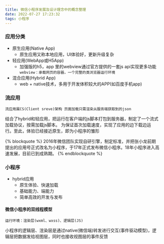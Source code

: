 ```yaml
---
title: 微信小程序发展及设计理念中的概念整理
date: 2022-07-27 17:23:32
tags: 小程序
---
```

### 应用分类
- 原生应用(Native App)
    - 原生应用又称本地应用，UI体验好，更新升级复杂
- 轻应用(WebApp或H5App)
    - 加强版的h5，app 里的webview通过官方提供的一套js api实现更多功能
    `webview：承载网页的容器，一个完整的类浏览器运行环境`
- 混合应用(Hybrid App)
    - web + native技术，多用于开发体积较大的APP(如百度手机app)
### 流应用
    流应用属CS(Client sreve)架构 页面加载只需渲染从服务端获取到的json
结合了hybrid和轻应用，把运行在客户端的js脚本打包到服务器，制定了一个流式加载协议，按需加载js脚本。 为保证首次加载速度，实现了应用的边下载边运行。至此，体验已经接近原生，即为小程序的雏形

{% blockquote %}
2016年微信团队实现自研引擎，制定标准，并把张小龙前期提出的应用号正式改名为小程序，于17年正式发布微信小程序。18年小程序进入高速发展，目前已到成熟期。
{% endblockquote %}

### 小程序
- hybrid应用
    - 原生体验、快速加载
    - 基础能力、端能力
    - 简单高效的开发与发布
#### 微信小程序的双线程模型
    运行环境：渲染层(wxml、wxss)、逻辑层(JS)
小程序的逻辑层、渲染层是通过native(微信端)转发进行交互(事件驱动模型)，逻辑层把数据发给视图层，同时也接收视图层的事件反馈




